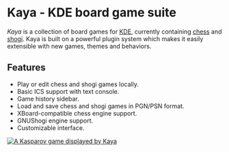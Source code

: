 # Kaya - KDE board game suite #

*Kaya* is a collection of board games for [KDE][], currently containing
[chess][] and [shogi][]. Kaya is built on a powerful plugin system which makes
it easily extensible with new games, themes and behaviors.

## Features ##

 - Play or edit chess and shogi games locally.
 - Basic ICS support with text console.
 - Game history sidebar.
 - Load and save chess and shogi games in PGN/PSN format.
 - XBoard-compatible chess engine support.
 - GNUShogi engine support.
 - Customizable interface.

[![A Kasparov game displayed by Kaya][thumb1]][shot1]

  [kde]: http://www.kde.org
  [chess]: http://en.wikipedia.org/wiki/Chess
  [shogi]: http://en.wikipedia.org/wiki/Shogi
  [thumb1]: http://pcapriotti.github.com/kaya/images/thumbs/kaya005.png
  [shot1]: http://pcapriotti.github.com/kaya/images/kaya005.png

